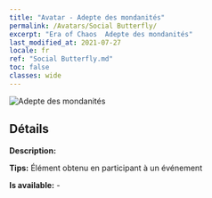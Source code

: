 ```yaml
---
title: "Avatar - Adepte des mondanités"
permalink: /Avatars/Social Butterfly/
excerpt: "Era of Chaos  Adepte des mondanités"
last_modified_at: 2021-07-27
locale: fr
ref: "Social Butterfly.md"
toc: false
classes: wide
---
```

 ![Adepte des mondanités](/images/a/avatarFrame_31.png)

## Détails

 **Description:**  

 **Tips:** Élément obtenu en participant à un événement 

 **Is available:**  - 

